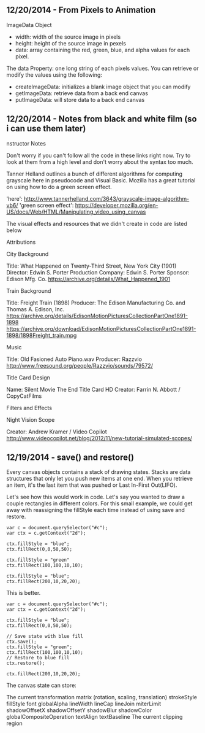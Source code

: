 
## 12/20/2014 - From Pixels to Animation

ImageData Object
- width: width of the source image in pixels
- height: height of the source image in pexels
- data: array containing the red, green, blue, and alpha values for each pixel.

The data Property: one long string of each pixels values.  You can retrieve or modify the values using the following:
- createImageData: initializes a blank image object that you can modify
- getImageData: retrieve data from a back end canvas
- putImageData: will store data to a back end canvas

## 12/20/2014 - Notes from black and white film (so i can use them later)

nstructor Notes

Don't worry if you can't follow all the code in these links right now. Try to look at them from a high level and don't worry about the syntax too much.

Tanner Helland outlines a bunch of different algorithms for computing grayscale here in pseudocode and Visual Basic. Mozilla has a great tutorial on using how to do a green screen effect.

'here': http://www.tannerhelland.com/3643/grayscale-image-algorithm-vb6/
'green screen effect': https://developer.mozilla.org/en-US/docs/Web/HTML/Manipulating_video_using_canvas

The visual effects and resources that we didn't create in code are listed below

Attributions

City Background

Title: What Happened on Twenty-Third Street, New York City (1901)
Director: Edwin S. Porter
Production Company: Edwin S. Porter
Sponsor: Edison Mfg. Co.
https://archive.org/details/What_Happened_1901

Train Background

Title: Freight Train (1898)
Producer: The Edison Manufacturing Co. and Thomas A. Edison, Inc.
https://archive.org/details/EdisonMotionPicturesCollectionPartOne1891-1898
https://archive.org/download/EdisonMotionPicturesCollectionPartOne1891-1898/1898Freight_train.mpg

Music

Title: Old Fasioned Auto Piano.wav
Producer: Razzvio
http://www.freesound.org/people/Razzvio/sounds/79572/

Title Card Design

Name: Silent Movie The End Title Card HD
Creator: Farrin N. Abbott / CopyCatFilms

Filters and Effects

Night Vision Scope

Creator: Andrew Kramer / Video Copilot http://www.videocopilot.net/blog/2012/11/new-tutorial-simulated-scopes/

## 12/19/2014 - save() and restore()

Every canvas objects contains a stack of drawing states. Stacks are data structures that only let you push new items at one end. When you retrieve an item, it's the last item that was pushed or Last In-First Out(LIFO).

Let's see how this would work in code. Let's say you wanted to draw a couple rectangles in different colors. For this small example, we could get away with reassigning the fillStyle each time instead of using save and restore.

	var c = document.querySelector("#c");
	var ctx = c.getContext("2d");

	ctx.fillStyle = "blue";
	ctx.fillRect(0,0,50,50);

	ctx.fillStyle = "green"
	ctx.fillRect(100,100,10,10);

	ctx.fillStyle = "blue";
	ctx.fillRect(200,10,20,20);

This is better.

	var c = document.querySelector("#c");
	var ctx = c.getContext("2d");

	ctx.fillStyle = "blue";
	ctx.fillRect(0,0,50,50);

	// Save state with blue fill
	ctx.save();
	ctx.fillStyle = "green";
	ctx.fillRect(100,100,10,10);
	// Restore to blue fill
	ctx.restore();

	ctx.fillRect(200,10,20,20);

The canvas state can store:

The current transformation matrix (rotation, scaling, translation)
	strokeStyle
	fillStyle
	font
	globalAlpha
	lineWidth
	lineCap
	lineJoin
	miterLimit
	shadowOffsetX
	shadowOffsetY
	shadowBlur
	shadowColor
	globalCompositeOperation
	textAlign
	textBaseline
	The current clipping region